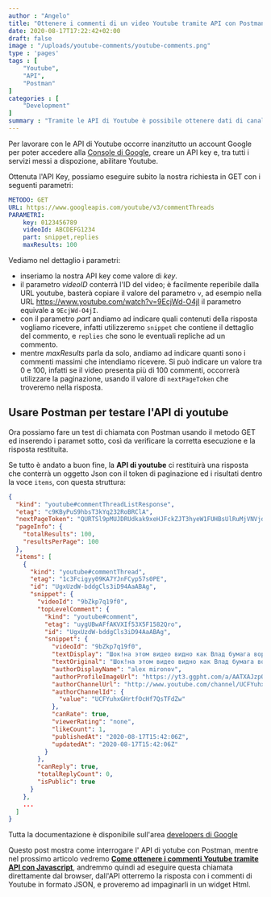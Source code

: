 ```yaml
---
author : "Angelo"
title: "Ottenere i commenti di un video Youtube tramite API con Postman"
date: 2020-08-17T17:22:42+02:00
draft: false
image : "/uploads/youtube-comments/youtube-comments.png"
type : 'pages'
tags : [
    "Youtube",
    "API",
    "Postman"
]
categories : [
    "Development"
]
summary : "Tramite le API di Youtube è possibile ottenere dati di canali, video, ed insighits in maniera molto semplice. In questo post vediamo come ottenere la lista dei commenti di un Video tramite API in formato Json."
---
```


Per lavorare con le API di Youtube occorre inanzitutto un account Google per poter accedere alla [Console di Google](https://console.developers.google.com/), creare un API key e, tra tutti i servizi messi a dispozione, abilitare Youtube.

Ottenuta l'API Key, possiamo eseguire subito la nostra richiesta in GET con i seguenti parametri:
```yaml
METODO: GET
URL: https://www.googleapis.com/youtube/v3/commentThreads
PARAMETRI: 
    key: 0123456789
    videoId: ABCDEFG1234
    part: snippet,replies
    maxResults: 100
```

Vediamo nel dettaglio i parametri:
- inseriamo la nostra API key come valore di *key*.
- il parametro *videoID* conterrà l'ID del video; è facilmente reperibile dalla URL youtube, basterà copiare il valore del parametro `v`, ad esempio nella URL https://www.youtube.com/watch?v=9EcjWd-O4jI il parametro equivale a `9EcjWd-O4jI`.
- con il parametro *part* andiamo ad indicare quali contenuti della risposta vogliamo ricevere, infatti utilizzeremo `snippet` che contiene il dettaglio del commento, e `replies` che sono le eventuali repliche ad un commento.
- mentre *maxResults* parla da solo, andiamo ad indicare quanti sono i commenti massimi che intendiamo ricevere. Si può indicare un valore tra 0 e 100, infatti se il video presenta più di 100 commenti, occorrerà utilizzare la paginazione, usando il valore di `nextPageToken` che troveremo nella risposta.

## Usare Postman per testare l'API di youtube

Ora possiamo fare un test di chiamata con Postman usando il metodo GET ed inserendo i paramet sotto, così da verificare la corretta esecuzione e la risposta restituita.

Se tutto è andato a buon fine, la **API di youtube** ci restituirà una risposta che conterrà un oggetto Json con il token di paginazione ed i risultati dentro la voce `items`, con questa struttura:
```json
{
  "kind": "youtube#commentThreadListResponse",
  "etag": "c9KByPuS9hbsT3kYq232RoBRClA",
  "nextPageToken": "QURTSl9pMUJDRUdkak9xeHJFckZJT3hyeW1FUHBsUlRuMjVNVjdNTlhUYjNydXVaZWtYU3N1Y3FnVkZlWEQxbXpMTnM4SFh1N1RURWZuQmFTdVdfVTBlWXJxWEZXNWcyRVM0VkRYaW1hMFlmSGhxMnpza2EzdlI3a0JITWtzWmw=",
  "pageInfo": {
    "totalResults": 100,
    "resultsPerPage": 100
  },
  "items": [
    {
      "kind": "youtube#commentThread",
      "etag": "1c3Fcigyy09KA7YJnFCyp57s0PE",
      "id": "UgxUzdW-bddgCls3iD94AaABAg",
      "snippet": {
        "videoId": "9bZkp7q19f0",
        "topLevelComment": {
          "kind": "youtube#comment",
          "etag": "uygUBwAFfAKVXIf53X5F1582Qro",
          "id": "UgxUzdW-bddgCls3iD94AaABAg",
          "snippet": {
            "videoId": "9bZkp7q19f0",
            "textDisplay": "Шок!на этом видео видно как Влад бумага ворует <a href=\"https://youtu.be/8rm6cRFVKHk\">https://youtu.be/8rm6cRFVKHk</a>",
            "textOriginal": "Шок!на этом видео видно как Влад бумага ворует https://youtu.be/8rm6cRFVKHk",
            "authorDisplayName": "alex mironov",
            "authorProfileImageUrl": "https://yt3.ggpht.com/a/AATXAJzpQccOUknezYdJwF1IyvLTJawgmTm4BdUcZcSG6w=s48-c-k-c0xffffffff-no-rj-mo",
            "authorChannelUrl": "http://www.youtube.com/channel/UCFYuhxGHrtfOcHf7QsTFdZw",
            "authorChannelId": {
              "value": "UCFYuhxGHrtfOcHf7QsTFdZw"
            },
            "canRate": true,
            "viewerRating": "none",
            "likeCount": 1,
            "publishedAt": "2020-08-17T15:42:06Z",
            "updatedAt": "2020-08-17T15:42:06Z"
          }
        },
        "canReply": true,
        "totalReplyCount": 0,
        "isPublic": true
      }
    },
    ...
  ]
}
```

Tutta la documentazione è disponibile sull'area [developers di Google](https://developers.google.com/youtube/v3/docs/commentThreads/list)

Questo post mostra come interrogare l' API di yotube con Postman, mentre nel prossimo articolo vedremo [**Come ottenere i commenti Youtube tramite API con Javascript**](/pages/commenti-youtube-javascript/), andremmo quindi ad eseguire questa chiamata direttamente dal browser, dall'API otterremo la risposta con i commenti di Youtube in formato JSON, e proveremo ad impaginarli in un widget Html.